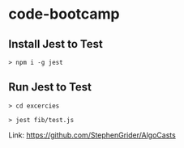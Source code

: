 # code-bootcamp

## Install Jest to Test

`> npm i -g jest`

## Run Jest to Test

`> cd excercies`

`> jest fib/test.js`

Link: https://github.com/StephenGrider/AlgoCasts
